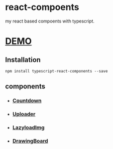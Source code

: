 # react-compoents

my react based compoents with typescript.

# [DEMO](https://sundaypig.github.io/react-components/)

## Installation

```
npm install typescript-react-components --save
```

## components

- ### [Countdown](https://github.com/sundaypig/react-components/blob/master/src/components/Countdown/doc.md)
- ### [Uploader](https://github.com/sundaypig/react-components/blob/master/src/components/Uploader/doc.md)
- ### [LazyloadImg](https://github.com/sundaypig/react-components/blob/master/src/components/LazyloadImg/doc.md)
- ### [DrawingBoard](https://github.com/sundaypig/react-components/blob/master/src/components/DrawingBoard/doc.md)
